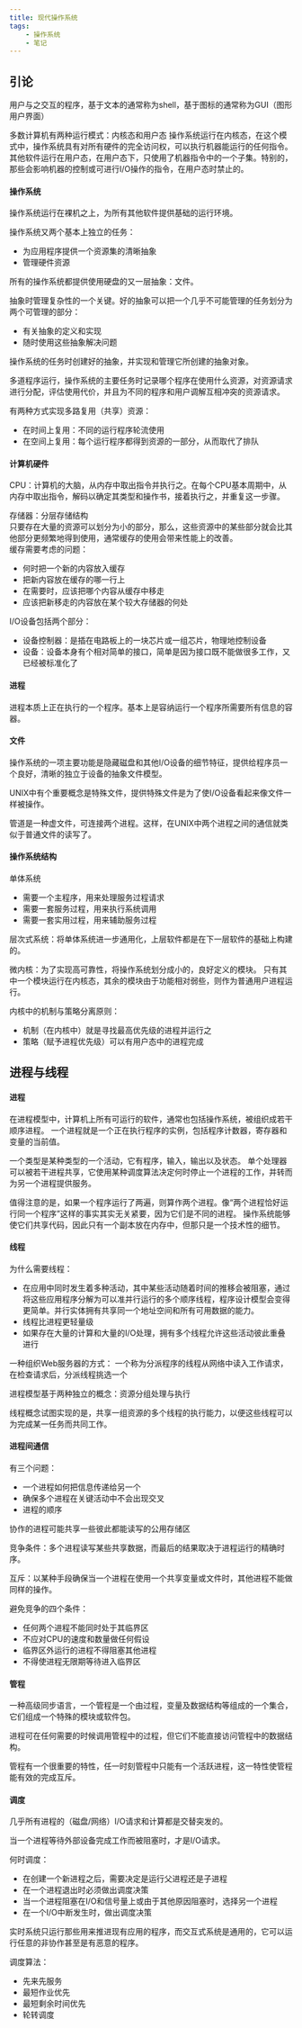 ```yaml
---
title: 现代操作系统
tags:
    - 操作系统
    - 笔记
---
```


## 引论
用户与之交互的程序，基于文本的通常称为shell，基于图标的通常称为GUI（图形用户界面）

多数计算机有两种运行模式：内核态和用户态
操作系统运行在内核态，在这个模式中，操作系统具有对所有硬件的完全访问权，可以执行机器能运行的任何指令。  
其他软件运行在用户态，在用户态下，只使用了机器指令中的一个子集。特别的，那些会影响机器的控制或可进行I/O操作的指令，在用户态时禁止的。

#### 操作系统
操作系统运行在裸机之上，为所有其他软件提供基础的运行环境。

操作系统又两个基本上独立的任务：
- 为应用程序提供一个资源集的清晰抽象
- 管理硬件资源

所有的操作系统都提供使用硬盘的又一层抽象：文件。

抽象时管理复杂性的一个关键。好的抽象可以把一个几乎不可能管理的任务划分为两个可管理的部分：
- 有关抽象的定义和实现
- 随时使用这些抽象解决问题

操作系统的任务时创建好的抽象，并实现和管理它所创建的抽象对象。

多道程序运行，操作系统的主要任务时记录哪个程序在使用什么资源，对资源请求进行分配，评估使用代价，并且为不同的程序和用户调解互相冲突的资源请求。

有两种方式实现多路复用（共享）资源：
- 在时间上复用：不同的运行程序轮流使用
- 在空间上复用：每个运行程序都得到资源的一部分，从而取代了排队

#### 计算机硬件
CPU：计算机的大脑，从内存中取出指令并执行之。在每个CPU基本周期中，从内存中取出指令，解码以确定其类型和操作书，接着执行之，并重复这一步骤。

存储器：分层存储结构  
只要存在大量的资源可以划分为小的部分，那么，这些资源中的某些部分就会比其他部分更频繁地得到使用，通常缓存的使用会带来性能上的改善。  
缓存需要考虑的问题：
- 何时把一个新的内容放入缓存
- 把新内容放在缓存的哪一行上
- 在需要时，应该把哪个内容从缓存中移走
- 应该把新移走的内容放在某个较大存储器的何处

I/O设备包括两个部分：
- 设备控制器：是插在电路板上的一块芯片或一组芯片，物理地控制设备
- 设备：设备本身有个相对简单的接口，简单是因为接口既不能做很多工作，又已经被标准化了

#### 进程
进程本质上正在执行的一个程序。基本上是容纳运行一个程序所需要所有信息的容器。

#### 文件
操作系统的一项主要功能是隐藏磁盘和其他I/O设备的细节特征，提供给程序员一个良好，清晰的独立于设备的抽象文件模型。

UNIX中有个重要概念是特殊文件，提供特殊文件是为了使I/O设备看起来像文件一样被操作。

管道是一种虚文件，可连接两个进程。这样，在UNIX中两个进程之间的通信就类似于普通文件的读写了。

#### 操作系统结构
单体系统
- 需要一个主程序，用来处理服务过程请求
- 需要一套服务过程，用来执行系统调用
- 需要一套实用过程，用来辅助服务过程

层次式系统：将单体系统进一步通用化，上层软件都是在下一层软件的基础上构建的。

微内核：为了实现高可靠性，将操作系统划分成小的，良好定义的模块。
只有其中一个模块运行在内核态，其余的模块由于功能相对弱些，则作为普通用户进程运行。

内核中的机制与策略分离原则：
- 机制（在内核中）就是寻找最高优先级的进程并运行之
- 策略（赋予进程优先级）可以有用户态中的进程完成

## 进程与线程
#### 进程
在进程模型中，计算机上所有可运行的软件，通常也包括操作系统，被组织成若干顺序进程。
一个进程就是一个正在执行程序的实例，包括程序计数器，寄存器和变量的当前值。

一个类型是某种类型的一个活动，它有程序，输入，输出以及状态。
单个处理器可以被若干进程共享，它使用某种调度算法决定何时停止一个进程的工作，并转而为另一个进程提供服务。

值得注意的是，如果一个程序运行了两遍，则算作两个进程。像“两个进程恰好运行同一个程序”这样的事实其实无关紧要，因为它们是不同的进程。
操作系统能够使它们共享代码，因此只有一个副本放在内存中，但那只是一个技术性的细节。

#### 线程
为什么需要线程：
- 在应用中同时发生着多种活动，其中某些活动随着时间的推移会被阻塞，通过将这些应用程序分解为可以准并行运行的多个顺序线程，程序设计模型会变得更简单。并行实体拥有共享同一个地址空间和所有可用数据的能力。
- 线程比进程更轻量级
- 如果存在大量的计算和大量的I/O处理，拥有多个线程允许这些活动彼此重叠进行

一种组织Web服务器的方式：
一个称为分派程序的线程从网络中读入工作请求，在检查请求后，分派线程挑选一个

进程模型基于两种独立的概念：资源分组处理与执行

线程概念试图实现的是，共享一组资源的多个线程的执行能力，以便这些线程可以为完成某一任务而共同工作。

#### 进程间通信
有三个问题：
- 一个进程如何把信息传递给另一个
- 确保多个进程在关键活动中不会出现交叉
- 进程的顺序

协作的进程可能共享一些彼此都能读写的公用存储区

竞争条件：多个进程读写某些共享数据，而最后的结果取决于进程运行的精确时序。

互斥：以某种手段确保当一个进程在使用一个共享变量或文件时，其他进程不能做同样的操作。

避免竞争的四个条件：
- 任何两个进程不能同时处于其临界区
- 不应对CPU的速度和数量做任何假设
- 临界区外运行的进程不得阻塞其他进程
- 不得使进程无限期等待进入临界区

#### 管程
一种高级同步语言，一个管程是一个由过程，变量及数据结构等组成的一个集合，它们组成一个特殊的模块或软件包。

进程可在任何需要的时候调用管程中的过程，但它们不能直接访问管程中的数据结构。

管程有一个很重要的特性，任一时刻管程中只能有一个活跃进程，这一特性使管程能有效的完成互斥。

#### 调度
几乎所有进程的（磁盘/网络）I/O请求和计算都是交替突发的。

当一个进程等待外部设备完成工作而被阻塞时，才是I/O请求。

何时调度：
- 在创建一个新进程之后，需要决定是运行父进程还是子进程
- 在一个进程退出时必须做出调度决策
- 当一个进程阻塞在I/O和信号量上或由于其他原因阻塞时，选择另一个进程
- 在一个I/O中断发生时，做出调度决策

实时系统只运行那些用来推进现有应用的程序，而交互式系统是通用的，它可以运行任意的非协作甚至是有恶意的程序。

调度算法：
- 先来先服务
- 最短作业优先
- 最短剩余时间优先
- 轮转调度

